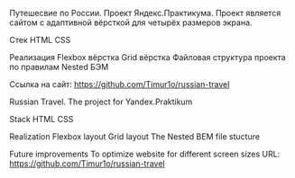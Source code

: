 Путешесвие по России. Проект Яндекс.Практикума.
Проект является сайтом с адаптивной вёрсткой для четырёх размеров экрана.

Стек
HTML
CSS

Реализация
Flexbox вёрстка
Grid вёрстка
Файловая структура проекта по правилам Nested БЭМ

Ссылка на сайт:
https://github.com/Timur1o/russian-travel

Russian Travel. The project for Yandex.Praktikum

Stack
HTML
CSS

Realization
Flexbox layout
Grid layout
The Nested BEM file stucture

Future improvements
To optimize website for different screen sizes
URL:
https://github.com/Timur1o/russian-travel
